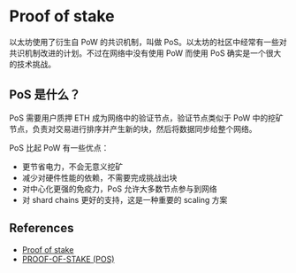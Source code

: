 # Proof of stake

以太坊使用了衍生自 PoW 的共识机制，叫做 PoS。以太坊的社区中经常有一些对共识机制改进的计划。不过在网络中没有使用 PoW 而使用 PoS 确实是一个很大的技术挑战。

## PoS 是什么？

PoS 需要用户质押 ETH 成为网络中的验证节点，验证节点类似于 PoW 中的挖矿节点，负责对交易进行排序并产生新的块，然后将数据同步给整个网络。

PoS 比起 PoW 有一些优点：

- 更节省电力，不会无意义挖矿
- 减少对硬件性能的依赖，不需要完成挑战出块
- 对中心化更强的免疫力，PoS 允许大多数节点参与到网络
- 对 shard chains 更好的支持，这是一种重要的 scaling 方案

## References

- [Proof of stake](https://en.wikipedia.org/wiki/Proof_of_stake)
- [PROOF-OF-STAKE (POS)](https://ethereum.org/en/developers/docs/consensus-mechanisms/pos/)
